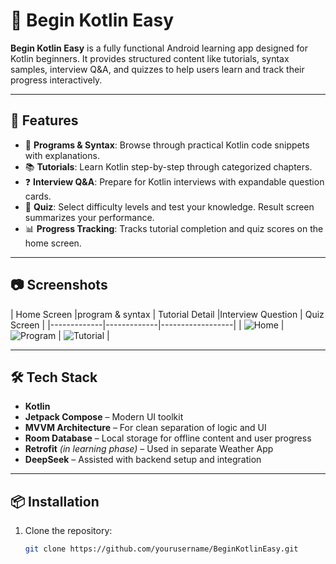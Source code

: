 # 📱 Begin Kotlin Easy

**Begin Kotlin Easy** is a fully functional Android learning app designed for Kotlin beginners. It provides structured content like tutorials, syntax samples, interview Q&A, and quizzes to help users learn and track their progress interactively.

---

## 🚀 Features

- 📘 **Programs & Syntax**: Browse through practical Kotlin code snippets with explanations.
- 📚 **Tutorials**: Learn Kotlin step-by-step through categorized chapters.
- ❓ **Interview Q&A**: Prepare for Kotlin interviews with expandable question cards.
- 🧠 **Quiz**: Select difficulty levels and test your knowledge. Result screen summarizes your performance.
- 📊 **Progress Tracking**: Tracks tutorial completion and quiz scores on the home screen.

---


## 📷 Screenshots
| Home Screen |program & syntax | Tutorial Detail |Interview Question | Quiz Screen |
|-------------|-------------|------------------|
| ![Home](home_screen.jpg) | ![Program](home_screen.jpg) | ![Tutorial](home_screen.jpg) |

---

## 🛠️ Tech Stack

- **Kotlin**
- **Jetpack Compose** – Modern UI toolkit
- **MVVM Architecture** – For clean separation of logic and UI
- **Room Database** – Local storage for offline content and user progress
- **Retrofit** *(in learning phase)* – Used in separate Weather App
- **DeepSeek** – Assisted with backend setup and integration

---

## 📦 Installation

1. Clone the repository:
   ```bash
   git clone https://github.com/yourusername/BeginKotlinEasy.git
